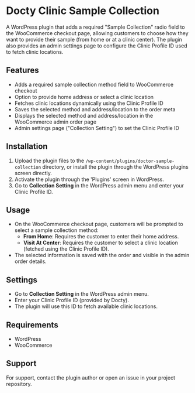 # Docty Clinic Sample Collection

A WordPress plugin that adds a required "Sample Collection" radio field to the WooCommerce checkout page, allowing customers to choose how they want to provide their sample (from home or at a clinic center). The plugin also provides an admin settings page to configure the Clinic Profile ID used to fetch clinic locations.

## Features
- Adds a required sample collection method field to WooCommerce checkout
- Option to provide home address or select a clinic location
- Fetches clinic locations dynamically using the Clinic Profile ID
- Saves the selected method and address/location to the order meta
- Displays the selected method and address/location in the WooCommerce admin order page
- Admin settings page ("Collection Setting") to set the Clinic Profile ID

## Installation
1. Upload the plugin files to the `/wp-content/plugins/doctor-sample-collection` directory, or install the plugin through the WordPress plugins screen directly.
2. Activate the plugin through the 'Plugins' screen in WordPress.
3. Go to **Collection Setting** in the WordPress admin menu and enter your Clinic Profile ID.

## Usage
- On the WooCommerce checkout page, customers will be prompted to select a sample collection method:
  - **From Home**: Requires the customer to enter their home address.
  - **Visit At Center**: Requires the customer to select a clinic location (fetched using the Clinic Profile ID).
- The selected information is saved with the order and visible in the admin order details.

## Settings
- Go to **Collection Setting** in the WordPress admin menu.
- Enter your Clinic Profile ID (provided by Docty).
- The plugin will use this ID to fetch available clinic locations.

## Requirements
- WordPress
- WooCommerce

## Support
For support, contact the plugin author or open an issue in your project repository.

